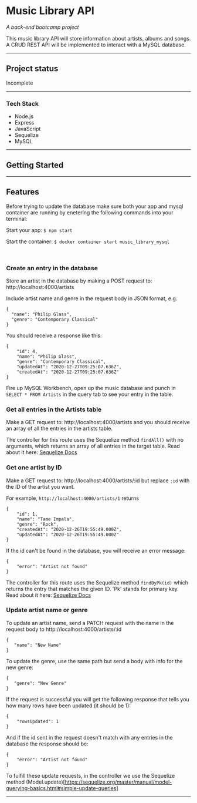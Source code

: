 # Music Library API
*A back-end bootcamp project* <br>

This music library API will store information about artists, albums and songs. A CRUD REST API will be implemented to interact with a MySQL database.
 ___

## Project status

Incomplete

---  

### Tech Stack

- Node.js
- Express
- JavaScript 
- Sequelize
- MySQL  
  
---  

## Getting Started

___
## Features

Before trying to update the database make sure both your app and mysql container are running by enetering the following commands into your terminal:

Start your app: `$ npm start`

Start the container: `$ docker container start music_library_mysql`  

<br />

### **Create an entry in the database**

Store an artist in the database by making a POST request to: http://localhost:4000/artists  

Include artist name and genre in the request body in JSON format, e.g.

```
{
  "name": "Philip Glass",
  "genre": "Contemporary Classical"
}
```

You should receive a response like this:

```
{
    "id": 4,
    "name": "Philip Glass",
    "genre": "Contemporary Classical",
    "updatedAt": "2020-12-27T09:25:07.636Z",
    "createdAt": "2020-12-27T09:25:07.636Z"
}
```

Fire up MySQL Workbench, open up the music database and punch in `SELECT * FROM Artists` in the query tab to see your entry in the table.  
  
    
### **Get all entries in the Artists table**

Make a GET request to: http://localhost:4000/artists and you should receive an array of all the entries in the artists table.

The controller for this route uses the Sequelize method `findAll()` with no arguments, which returns an array of all entries in the target table. Read about it here: [Sequelize Docs](https://sequelize.org/master/manual/model-querying-finders.html)

  
### **Get one artist by ID**

Make a GET request to: http://localhost:4000/artists/:id but replace `:id` with the ID of the artist you want. 

For example, `http://localhost:4000/artists/1` returns  

```
{
    "id": 1,
    "name": "Tame Impala",
    "genre": "Rock",
    "createdAt": "2020-12-26T19:55:49.000Z",
    "updatedAt": "2020-12-26T19:55:49.000Z"
}
```
If the id can't be found in the database, you will receive an error message:

```
{
    "error": "Artist not found"
}
```  

The controller for this route uses the Sequelize method `findByPk(id)` which returns the entry that matches the given ID. 'Pk' stands for primary key. Read about it here: [Sequelize Docs](https://sequelize.org/master/manual/model-querying-finders.html)  
  

### **Update artist name or genre**

To update an artist name, send a PATCH request with the name in the request body to http://localhost:4000/artists/:id

```
{
   "name": "New Name"
}
```

To update the genre, use the same path but send a body with info for the new genre:  
```
{ 
   "genre": "New Genre"
}
```  


If the request is successful you will get the following response that tells you how many rows have been updated (it should be 1):  
```
{
    "rowsUpdated": 1
}
```  

And if the id sent in the request doesn't match with any entries in the database the response should be:  

```
{
    "error": "Artist not found"
}
```

To fulfill these update requests, in the controller we use the Sequelize method (Model.update)[https://sequelize.org/master/manual/model-querying-basics.html#simple-update-queries]

___

